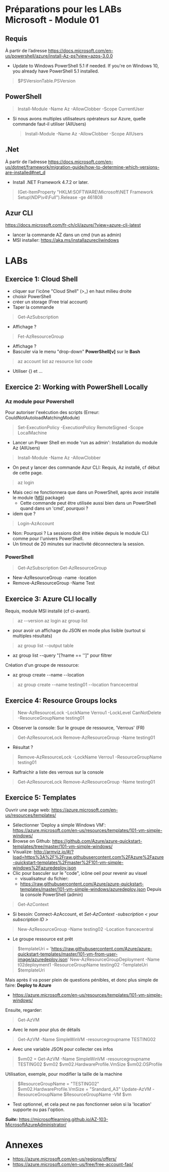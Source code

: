 # Préparations pour les LABs Microsoft - Module 01
## Requis
À partir de l’adresse https://docs.microsoft.com/en-us/powershell/azure/install-Az-ps?view=azps-3.0.0
* Update to Windows PowerShell 5.1 if needed. If you're on Windows 10, you already have PowerShell 5.1 installed.
> $PSVersionTable.PSVersion

## PowerShell
> Install-Module -Name Az -AllowClobber -Scope CurrentUser
* Si nous avons multiples utilisateurs opérateurs sur Azure, quelle commande faut-il utiliser (AllUsers)
  > Install-Module -Name Az -AllowClobber -Scope AllUsers

## .Net
À partir de l’adresse https://docs.microsoft.com/en-us/dotnet/framework/migration-guide/how-to-determine-which-versions-are-installed#net_d	
* Install .NET Framework 4.7.2 or later.
> (Get-ItemProperty "HKLM:SOFTWARE\Microsoft\NET Framework Setup\NDP\v4\Full").Release -ge 461808

## Azur CLI
https://docs.microsoft.com/fr-ch/cli/azure/?view=azure-cli-latest
* lancer la commande AZ dans un cmd (run as admin)
* MSI installer: https://aka.ms/installazurecliwindows

# LABs
## Exercice 1: Cloud Shell
* cliquer sur l'icône "Cloud Shell" (>\_) en haut milieu droite
* choisir PowerShell
* créer un storage (Free trial account)
* Taper la commande
> Get-AzSubscription
* Affichage ?
> Fet-AzResourceGroup
* Affichage ?
* Basculer via le menu "drop-down" **PowerShell[v]** sur le **Bash**
> az account list
> az resource list
> code
* Utiliser {} et ...

## Exercice 2: Working with PowerShell Locally
### Az module pour Powershell
Pour autoriser l'exécution des scripts (Erreur: CouldNotAutoloadMatchingModule)
> Set-ExecutionPolicy -ExecutionPolicy RemoteSigned -Scope LocalMachine
* Lancer un Power Shell en mode 'run as admin': Installation du module Az (AllUsers)
> Install-Module -Name Az -AllowClobber
* On peut y lancer des commande Azur CLI: Requis, Az installé, cf début de cette page.
> az login
* Mais ceci ne fonctionnera que dans un PowerShell, après avoir installé le module ([MSI](https://aka.ms/installazurecliwindows) package)
  * Cette commande peut être utilisée aussi bien dans un PowerShell quand dans un 'cmd', pourquoi ?
* idem que ?
> Login-AzAccount
* Non: Pourquoi ? La sessions doit être initiée depuis le module CLI comme pour l'univers PowerShell.
* Un timout de 20 minutes sur inactivité déconnectera la session.

### PowerShell
> Get-AzSubscription
> Get-AzResourceGroup
* New-AzResourceGroup -name <name> -location <location>
* Remove-AzResourceGroup -Name Test

## Exercice 3: Azure CLI locally
Requis, module MSI installé (cf ci-avant).
> az --version
> az login
> az group list
* pour avoir un affichage du JSON en mode plus lisible (surtout si multiples résultats)
> az group list --output table
* az group list --query "\[?name == '<rg name>']" pour filtrer
  
Création d'un groupe de ressource:
* az group create --name <name> --location <location>
> az group create --name testing01 --location francecentral

## Exercice 4: Resource Groups locks
> New-AzResourceLock -LockName Verrou1 -LockLevel CanNotDelete -ResourceGroupName testing01
* Observer la console: Sur le groupe de ressource, 'Verrous' (FR)
> Get-AzResourceLock
> Remove-AzResourceGroup -Name testing01
* Résultat ?
> Remove-AzResourceLock -LockName Verrou1 -ResourceGroupName testing01
* Raffraichir a liste des verrous sur la console
> Get-AzResourceLock
> Remove-AzResourceGroup -Name testing01

## Exercice 5: Templates
Ouvrir une page web: https://azure.microsoft.com/en-us/resources/templates/
* Sélectionner 'Deploy a simple Windows VM': https://azure.microsoft.com/en-us/resources/templates/101-vm-simple-windows/
* Browse on Github: https://github.com/Azure/azure-quickstart-templates/tree/master/101-vm-simple-windows/
* Visualize: http://armviz.io/#/?load=https%3A%2F%2Fraw.githubusercontent.com%2FAzure%2Fazure-quickstart-templates%2Fmaster%2F101-vm-simple-windows%2Fazuredeploy.json
* Clic pour basculer sur le "code", icône oeil pour revenir au visuel
  * visualisateur du fichier: 
  * https://raw.githubusercontent.com/Azure/azure-quickstart-templates/master/101-vm-simple-windows/azuredeploy.json
Depuis la console PowerShell (admin)
> Get-AzContext
* Si besoin: Connect-AzAccount, et _Set-AzContext -subscription < your subscription ID >_
> New-AzResourceGroup -Name testing02 -Location francecentral
* Le groupe ressource est prêt
> $templateUri = 'https://raw.githubusercontent.com/Azure/azure-quickstart-templates/master/101-vm-from-user-image/azuredeploy.json'
> New-AzResourceGroupDeployment -Name t02deployment1 -ResourceGroupName testing02 -TemplateUri $templateUri

Mais après il va poser plein de questions pénibles, et donc plus simple de faire: **Deploy to Azure**
* https://azure.microsoft.com/en-us/resources/templates/101-vm-simple-windows/

Ensuite, regarder:
> Get-AzVM
* Avec le nom pour plus de détails
> Get-AzVM -Name SimpleWinVM -resourcegroupname TESTING02
* Avec une variable JSON pour collecter ces infos
> $vm02 = Get-AzVM -Name SimpleWinVM -resourcegroupname TESTING02
> $vm02
> $vm02.HardwareProfile.VmSize
> $vm02.OSProfile

Utilisation, exemple, pour modifier la taille de la machine
> $ResourceGroupName = "TESTING02"
> $vm02.HardwareProfile.VmSize = "Srandard_A3"
> Update-AzVM -ResourceGroupName $ResourceGroupName -VM $vm
* Test optionnel, et cela peut ne pas fonctionner selon si la 'location' supporte ou pas l'option.

***Suite:*** https://microsoftlearning.github.io/AZ-103-MicrosoftAzureAdministrator/

# Annexes
* https://azure.microsoft.com/en-us/regions/offers/
* https://azure.microsoft.com/en-us/free/free-account-faq/

